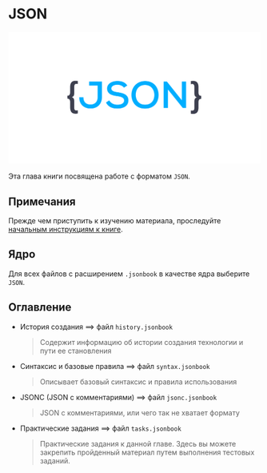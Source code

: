 # JSON

![json-logo](https://github.com/MonkeyBuisness/alphabet/blob/master/.github/assets/json-logo.png)

Эта глава книги посвящена работе с форматом `JSON`.

## Примечания

Прежде чем приступить к изучению материала, проследуйте [начальным инструкциям к книге](https://github.com/MonkeyBuisness/alphabet/blob/master/INSTRUCTION.md).

## Ядро

Для всех файлов с расширением `.jsonbook` в качестве ядра выберите `JSON`. 

## Оглавление

- История создания ==> файл `history.jsonbook`
  
  > Содержит информацию об истории создания технологии и пути ее становления

- Синтаксис и базовые правила ==> файл `syntax.jsonbook`

  > Описывает базовый синтаксис и правила использования

- JSONC (JSON c комментариями) ==> файл `jsonc.jsonbook`

  > JSON с комментариями, или чего так не хватает формату

- Практические задания ==> файл `tasks.jsonbook`

  > Практические задания к данной главе. Здесь вы можете закрепить пройденный материал путем выполнения тестовых заданий.

